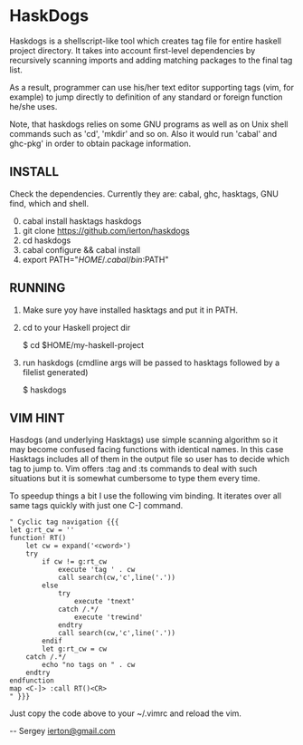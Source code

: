 HaskDogs
========

Haskdogs is a shellscript-like tool which creates tag file for entire
haskell project directory. It takes into account first-level dependencies by
recursively scanning imports and adding matching packages to the final
tag list.

As a result, programmer can use his/her text editor supporting tags (vim, for
example) to jump directly to definition of any standard or foreign function
he/she uses.

Note, that haskdogs relies on some GNU programs as well as on Unix shell
commands such as 'cd', 'mkdir' and so on. Also it would run 'cabal' and ghc-pkg'
in order to obtain package information.

INSTALL
-------

Check the dependencies. Currently they are: cabal, ghc, hasktags, GNU find,
which and shell.

0. cabal install hasktags haskdogs
1. git clone https://github.com/ierton/haskdogs
2. cd haskdogs
3. cabal configure && cabal install
4. export PATH="$HOME/.cabal/bin:$PATH"

RUNNING
-------

1. Make sure yoy have installed hasktags and put it in PATH.

2. cd to your Haskell project dir

    $ cd $HOME/my-haskell-project

3. run haskdogs (cmdline args will be passed to hasktags followed by a filelist generated)

    $ haskdogs

VIM HINT
--------

Hasdogs (and underlying Hasktags) use simple scanning algorithm so it may become
confused facing functions with identical names. In this case Hasktags includes
all of them in the output file so user has to decide which tag to jump to. Vim
offers :tag and :ts commands to deal with such situations but it is somewhat
cumbersome to type them every time.

To speedup things a bit I use the following vim binding. It iterates over all
same tags quickly with just one C-] command.

    " Cyclic tag navigation {{{
	let g:rt_cw = ''
	function! RT()
		let cw = expand('<cword>')
		try
			if cw != g:rt_cw
				execute 'tag ' . cw
				call search(cw,'c',line('.'))
			else
				try
					execute 'tnext'
				catch /.*/
					execute 'trewind'
				endtry
				call search(cw,'c',line('.'))
			endif
			let g:rt_cw = cw
		catch /.*/
			echo "no tags on " . cw
		endtry
	endfunction
	map <C-]> :call RT()<CR>
    " }}}

Just copy the code above to your ~/.vimrc and reload the vim.

--
Sergey 
<ierton@gmail.com>


